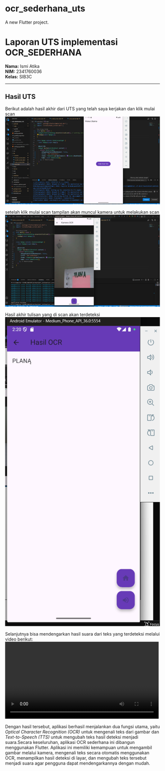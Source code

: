 # ocr_sederhana_uts

A new Flutter project.

# Laporan UTS implementasi OCR_SEDERHANA
**Nama:** Ismi Atika  
**NIM:** 2341760036  
**Kelas:** SIB3C  

---

## Hasil UTS

Berikut adalah hasil akhir dari UTS yang telah saya kerjakan dan klik mulai scan
![Hasil](image/Hasil_1.png)

setelah klik mulai scan tampilan akan muncul kamera untuk melakukan scan
![Hasil](image/Hasil_2.png)

Hasil akhir tulisan yang di scan akan terdeteksi
![Hasil](image/Hasil_3.png)

Selanjutnya bisa mendengarkan hasil suara dari teks yang terdeteksi melalui video berikut: 
<video src="image/video.mp4" width="500" controls>
     Browser kamu tidak mendukung pemutaran video.
   </video>

Dengan hasil tersebut, aplikasi berhasil menjalankan dua fungsi utama, yaitu *Optical Character Recognition (OCR)* untuk mengenali teks dari gambar dan *Text-to-Speech (TTS)* untuk mengubah teks hasil deteksi menjadi suara.Secara keseluruhan, aplikasi OCR sederhana ini dibangun menggunakan Flutter. Aplikasi ini memiliki kemampuan untuk mengambil gambar melalui kamera, mengenali teks secara otomatis menggunakan OCR, menampilkan hasil deteksi di layar, dan mengubah teks tersebut menjadi suara agar pengguna dapat mendengarkannya dengan mudah.  
